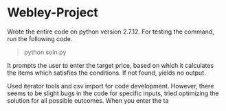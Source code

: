 # Webley-Project

Wrote the entire code on python version 2.7.12. For testing the command, run the following code.

> python soln.py

It prompts the user to enter the target price, based on which it calculates the items which satisfies the conditions. If not found, yields no output.


Used iterator tools and csv import for code development. However, there seems to be slight bugs in the code for specific inputs, tried optimizing the solution for all possible outcomes. When you enter the ta
